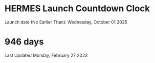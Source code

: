 # HERMES Launch Countdown Clock

Launch date (No Earlier Than): Wednesday, October 01 2025
# 946 days

Last Updated Monday, February 27 2023